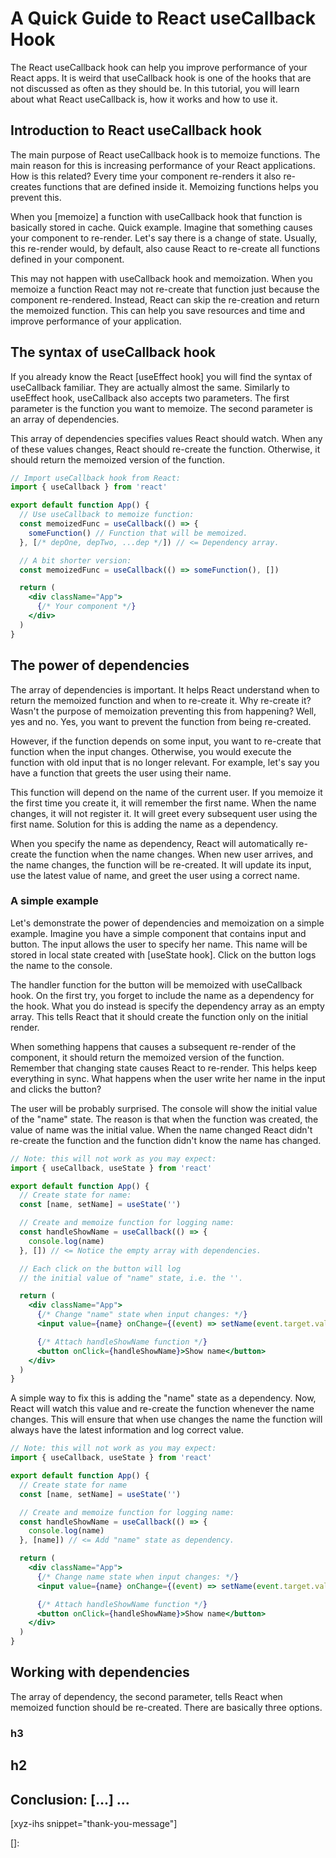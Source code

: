 # A Quick Guide to React useCallback Hook

The React useCallback hook can help you improve performance of your React apps. It is weird that useCallback hook is one of the hooks that are not discussed as often as they should be. In this tutorial, you will learn about what React useCallback is, how it works and how to use it.<!--more-->
<!--
Table of Contents:
## h2
### h3
### h3
## h2
## Conclusion: [...] ...
-->

## Introduction to React useCallback hook

The main purpose of React useCallback hook is to memoize functions. The main reason for this is increasing performance of your React applications. How is this related? Every time your component re-renders it also re-creates functions that are defined inside it. Memoizing functions helps you prevent this.

When you [memoize] a function with useCallback hook that function is basically stored in cache. Quick example. Imagine that something causes your component to re-render. Let's say there is a change of state. Usually, this re-render would, by default, also cause React to re-create all functions defined in your component.

This may not happen with useCallback hook and memoization. When you memoize a function React may not re-create that function just because the component re-rendered. Instead, React can skip the re-creation and return the memoized function. This can help you save resources and time and improve performance of your application.

## The syntax of useCallback hook

If you already know the React [useEffect hook] you will find the syntax of useCallback familiar. They are actually almost the same. Similarly to useEffect hook, useCallback also accepts two parameters. The first parameter is the function you want to memoize. The second parameter is an array of dependencies.

This array of dependencies specifies values React should watch. When any of these values changes, React should re-create the function. Otherwise, it should return the memoized version of the function.

```jsx
// Import useCallback hook from React:
import { useCallback } from 'react'

export default function App() {
  // Use useCallback to memoize function:
  const memoizedFunc = useCallback(() => {
    someFunction() // Function that will be memoized.
  }, [/* depOne, depTwo, ...dep */]) // <= Dependency array.

  // A bit shorter version:
  const memoizedFunc = useCallback(() => someFunction(), [])

  return (
    <div className="App">
      {/* Your component */}
    </div>
  )
}
```

## The power of dependencies

The array of dependencies is important. It helps React understand when to return the memoized function and when to re-create it. Why re-create it? Wasn't the purpose of memoization preventing this from happening? Well, yes and no. Yes, you want to prevent the function from being re-created.

However, if the function depends on some input, you want to re-create that function when the input changes. Otherwise, you would execute the function with old input that is no longer relevant. For example, let's say you have a function that greets the user using their name.

This function will depend on the name of the current user. If you memoize it the first time you create it, it will remember the first name. When the name changes, it will not register it. It will greet every subsequent user using the first name. Solution for this is adding the name as a dependency.

When you specify the name as dependency, React will automatically re-create the function when the name changes. When new user arrives, and the name changes, the function will be re-created. It will update its input, use the latest value of name, and greet the user using a correct name.

### A simple example

Let's demonstrate the power of dependencies and memoization on a simple example. Imagine you have a simple component that contains input and button. The input allows the user to specify her name. This name will be stored in local state created with [useState hook]. Click on the button logs the name to the console.

The handler function for the button will be memoized with useCallback hook. On the first try, you forget to include the name as a dependency for the hook. What you do instead is specify the dependency array as an empty array. This tells React that it should create the function only on the initial render.

When something happens that causes a subsequent re-render of the component, it should return the memoized version of the function. Remember that changing state causes React to re-render. This helps keep everything in sync. What happens when the user write her name in the input and clicks the button?

The user will be probably surprised. The console will show the initial value of the "name" state. The reason is that when the function was created, the value of name was the initial value. When the name changed React didn't re-create the function and the function didn't know the name has changed.

```jsx
// Note: this will not work as you may expect:
import { useCallback, useState } from 'react'

export default function App() {
  // Create state for name:
  const [name, setName] = useState('')

  // Create and memoize function for logging name:
  const handleShowName = useCallback(() => {
    console.log(name)
  }, []) // <= Notice the empty array with dependencies.

  // Each click on the button will log
  // the initial value of "name" state, i.e. the ''.

  return (
    <div className="App">
      {/* Change "name" state when input changes: */}
      <input value={name} onChange={(event) => setName(event.target.value)} />

      {/* Attach handleShowName function */}
      <button onClick={handleShowName}>Show name</button>
    </div>
  )
}
```

A simple way to fix this is adding the "name" state as a dependency. Now, React will watch this value and re-create the function whenever the name changes. This will ensure that when use changes the name the function will always have the latest information and log correct value.

```jsx
// Note: this will not work as you may expect:
import { useCallback, useState } from 'react'

export default function App() {
  // Create state for name
  const [name, setName] = useState('')

  // Create and memoize function for logging name:
  const handleShowName = useCallback(() => {
    console.log(name)
  }, [name]) // <= Add "name" state as dependency.

  return (
    <div className="App">
      {/* Change name state when input changes: */}
      <input value={name} onChange={(event) => setName(event.target.value)} />

      {/* Attach handleShowName function */}
      <button onClick={handleShowName}>Show name</button>
    </div>
  )
}
```

## Working with dependencies

The array of dependency, the second parameter, tells React when memoized function should be re-created. There are basically three options.

### h3

## h2

## Conclusion: [...] ...

[xyz-ihs snippet="thank-you-message"]

<!-- ### Links -->
[]:

<!--
### Meta:
-
-->

<!--
### Keywords:
-
-->

<!--
### Resources:
-
-->
